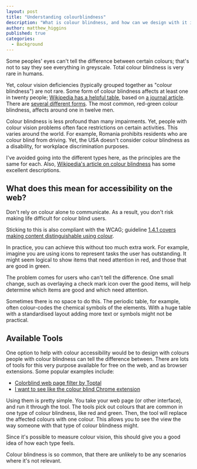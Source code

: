 ```yaml
---
layout: post
title: "Understanding colourblindness"
description: "What is colour blindness, and how can we design with it in mind?"
author: matthew_higgins
published: true
categories:
  - Background
---
```


Some peoples' eyes can't tell the difference between certain colours; that's not to say they see everything in greyscale. Total colour blindness is very rare in humans.

Yet, colour vision deficiencies (typically grouped together as "colour blindness") are not rare. Some form of colour blindness affects at least one in twenty people; [Wikipedia has a helpful table](https://en.wikipedia.org/wiki/Color_blindness#Epidemiology), based on [a journal article](https://apfmj.biomedcentral.com/articles/10.1186/s12930-014-0010-3). There are [several different forms](http://www.colourblindawareness.org/colour-blindness/types-of-colour-blindness/). The most common, red-green colour blindness, affects around one in twelve men.

Colour blindness is less profound than many impairments. Yet, people with colour vision problems often face restrictions on certain activities. This varies around the world. For example, Romania prohibits residents who are colour blind from driving. Yet, the USA doesn't consider colour blindness as a disability, for workplace discrimination purposes.

I've avoided going into the different types here, as the principles are the same for each. Also, [Wikipedia's article on colour blindness](https://en.wikipedia.org/wiki/Color_blindness) has some excellent descriptions.

## What does this mean for accessibility on the web?

Don't rely on colour alone to communicate. As a result, you don't risk making life difficult for colour blind users. 

Sticking to this is also compliant with the WCAG; guideline [1.4.1 covers making content distinguishable using colour](https://www.w3.org/TR/UNDERSTANDING-WCAG20/visual-audio-contrast-without-color.html).

In practice, you can achieve this without too much extra work. For example, imagine you are using icons to represent tasks the user has outstanding. It might seem logical to show items that need attention in red, and those that are good in green. 

The problem comes for users who can't tell the difference. One small change, such as overlaying a check mark icon over the good items, will help determine which items are good and which need attention.

Sometimes there is no space to do this. The periodic table, for example, often colour-codes the chemical symbols of the elements. With a huge table with a standardised layout adding more text or symbols might not be practical. 

## Available Tools

One option to help with colour accessibility would be to design with colours people with colour blindness can tell the difference between. There are lots of tools for this very purpose available for free on the web, and as browser extensions. Some popular examples include:

- [Colorblind web page filter by Toptal](https://www.toptal.com/designers/colorfilter)
- [I want to see like the colour blind Chrome extension](https://chrome.google.com/webstore/detail/i-want-to-see-like-the-co/jebeedfnielkcjlcokhiobodkjjpbjia)

Using them is pretty simple. You take your web page (or other interface), and run it through the tool. The tools pick out colours that are common in one type of colour blindness, like red and green. Then, the tool will replace the affected colours with one colour. This allows you to see the view the way someone with that type of colour blindness might.

Since it's possible to measure colour vision, this should give you a good idea of how each type feels.

Colour blindness is so common, that there are unlikely to be any scenarios where it's not relevant.

